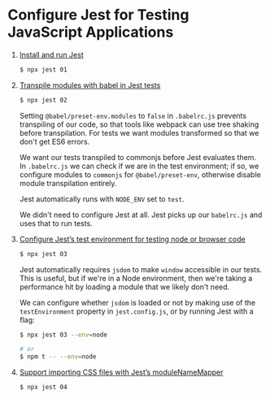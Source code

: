 # Configure Jest for Testing JavaScript Applications

1. [Install and run Jest](./01-install-and-run-jest.test.js)

   ```bash
   $ npx jest 01
   ```

2. [Transpile modules with babel in Jest tests](./02-transpile-modules-with-babel-in-jest-tests.test.js)

   ```bash
   $ npx jest 02
   ```

   Setting `@babel/preset-env.modules` to `false` in `.babelrc.js` prevents
   transpiling of our code, so that tools like webpack can use tree shaking
   before transpilation. For tests we want modules transformed so that we don't
   get ES6 errors.

   We want our tests transpiled to commonjs before Jest evaluates them. In
   `.babelrc.js` we can check if we are in the test environment; if so, we
   configure modules to `commonjs` for `@babel/preset-env`, otherwise disable
   module transpilation entirely.

   Jest automatically runs with `NODE_ENV` set to `test`.

   We didn't need to configure Jest at all. Jest picks up our `babelrc.js` and
   uses that to run tests.

3. [Configure Jest’s test environment for testing node or browser code](./03-configure-jest-test-environment-for-node-or-browser.test.js)

   ```bash
   $ npx jest 03
   ```

   Jest automatically requires `jsdom` to make `window` accessible in our tests.
   This is useful, but if we're in a Node environment, then we're taking a
   performance hit by loading a module that we likely don't need.

   We can configure whether `jsdom` is loaded or not by making use of the
   `testEnvironment` property in `jest.config.js`, or by running Jest with a
   flag:

   ```bash
   $ npx jest 03 --env=node

   # or
   $ npm t -- --env=node
   ```

4. [Support importing CSS files with Jest’s moduleNameMapper](./04-support-importing-css-files-with-module-name-mapper.test.js)

   ```bash
   $ npx jest 04
   ```
